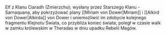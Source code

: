 Elf z Klanu Ciaradh (Zmierzchu); wysłany przez Starszego Klanu - Sarnaquana, aby pokrzyżować plany [[Miriam von Dower|Miriam]] i [[Alkird von Dower|Alkirda]] von Dower i uniemożliwić im zdobycie kolejnego fragmentu Klejnotu Świata, co przybliża koniec świata; poległ w czasie walk w zamku królewskim w Theradas w dniu upadku Rebelii Magów.
